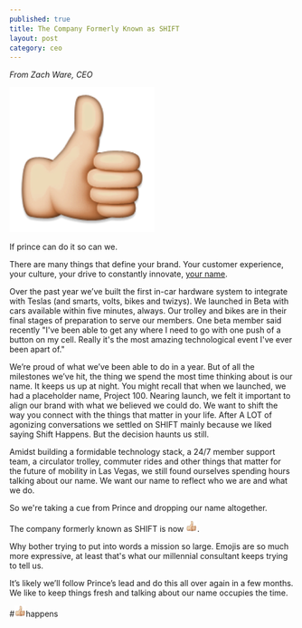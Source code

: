 ```yaml
---
published: true
title: The Company Formerly Known as SHIFT
layout: post
category: ceo
---
```

*From Zach Ware, CEO*

<img src="/public/images/0474.png" />

If prince can do it so can we. 

There are many things that define your brand. Your customer experience, your culture, your drive to constantly innovate, [your name](http://dtlv.com/2014/12/01/downtown-has-a-proper-noun-problem-and-needs-to-shift-gears/).

Over the past year we’ve built the first in-car hardware system to integrate with Teslas (and smarts, volts, bikes and twizys). We launched in Beta with cars available within five minutes, always. Our trolley and bikes are in their final stages of preparation to serve our members. One beta member said recently "I've been able to get any where I need to go with one push of a button on my cell. Really it's the most amazing technological event I've ever been apart of."

We’re proud of what we’ve been able to do in a year. But of all the milestones we’ve hit, the thing we spend the most time thinking about is our name. It keeps us up at night. You might recall that when we launched, we had a placeholder name, Project 100. Nearing launch, we felt it important to align our brand with what we believed we could do. We want to shift the way you connect with the things that matter in your life. After A LOT of agonizing conversations we settled on SHIFT mainly because we liked saying Shift Happens. But the decision haunts us still. 

Amidst building a formidable technology stack, a 24/7 member support team, a circulator trolley, commuter rides and other things that matter for the future of mobility in Las Vegas, we still found ourselves spending hours talking about our name. We want our name to reflect who we are and what we do.

So we're taking a cue from Prince and dropping our name altogether. 

The company formerly known as SHIFT is now <img src="/public/images/0474.png" width="20px" />.

Why bother trying to put into words a mission so large. Emojis are so much more expressive, at least that's what our millennial consultant keeps trying to tell us. 

It’s likely we’ll follow Prince’s lead and do this all over again in a few months. We like to keep things fresh and talking about our name occupies the time.

\#<img src="/public/images/0474.png" width="20px" />happens
